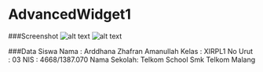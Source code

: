 # AdvancedWidget1

###Screenshot
![alt text](https://docs.google.com/uc?id=0B8vzO9BCgQxuc09fY3pqQ05ERkE)
![alt text](https://docs.google.com/uc?id=0B8vzO9BCgQxuajhxbkJBSGZkN3M)


###Data Siswa
    Nama        : Arddhana Zhafran Amanullah
    Kelas       : XIRPL1
    No Urut     : 03
    NIS         : 4668/1387.070
    Nama Sekolah: Telkom School Smk Telkom Malang
  

